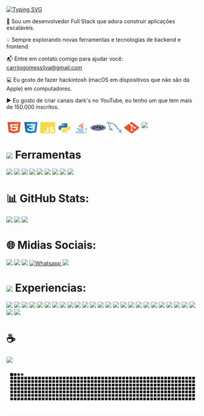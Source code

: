 <a href="https://git.io/typing-svg"><img src="https://readme-typing-svg.demolab.com?font=Fira+Code&pause=2000&color=2DDE3A&width=435&lines=Hello+World+%F0%9F%91%8B+Eu+Sou+o+Cau%C3%A3+Carrijo%F0%9F%92%BB" alt="Typing SVG" /></a>

🚀 Sou um desenvolvedor Full Stack que adora construir aplicações escaláveis. 

💡 Sempre explorando novas ferramentas e tecnologias de backend e frontend.

📬 Entre em contato comigo para ajudar você: carrijogomessilva@gmail.com

💻 Eu gosto de fazer hackintosh (macOS em dispositivos que não são da Apple) em computadores.

▶️ Eu gosto de criar canais dark's no YouTube, eu tenho um que tem mais de 150.000 inscritos.

<div style="display: inline_block"><br>
  <img align="center" alt="Cauã-HTML" height="30" width="40" src="https://raw.githubusercontent.com/devicons/devicon/master/icons/html5/html5-original.svg">
  <img align="center" alt="Cauã-CSS" height="30" width="40" src="https://raw.githubusercontent.com/devicons/devicon/master/icons/css3/css3-original.svg">
  <img align="center" alt="Cauã-Js" height="30" width="40" src="https://raw.githubusercontent.com/devicons/devicon/master/icons/javascript/javascript-plain.svg">
  <img align="center" alt="Cauã-Python" height="30" width="40" src="https://raw.githubusercontent.com/devicons/devicon/master/icons/python/python-original.svg">
  <img align="center" alt="Cauã-Java" height="30" width="40" src="https://raw.githubusercontent.com/devicons/devicon/master/icons/java/java-original.svg">
  <img align="center" alt="Cauã-Php" height="30" width="40" src="https://raw.githubusercontent.com/devicons/devicon/master/icons/php/php-original.svg">
  <img align="center" alt="Cauã-MySQL" height="30" width="40" src="https://raw.githubusercontent.com/devicons/devicon/master/icons/mysql/mysql-original.svg">
  <img align="center" alt="Cauã-Git" height="30" width="40" src="https://raw.githubusercontent.com/devicons/devicon/master/icons/git/git-original.svg">
  <img align="right" src="https://ap-northeast-1.graphassets.com/AmvPLsvxEQaCGzTHBetMQz/Nc2QHL1HQRaoK4qC1OpE" width="150px" />
</div>


# <img src="https://media1.giphy.com/media/v1.Y2lkPTc5MGI3NjExdW41OXdzMnFlZXl0ZmIxN3FsbHE2OXphZTZ3b3llaGFuaHk0bms5eiZlcD12MV9pbnRlcm5hbF9naWZfYnlfaWQmY3Q9Zw/MF1kR4YmC2Z20/giphy.gif" width ="55"> Ferramentas
![](https://img.shields.io/badge/Notion-%23000000.svg?style=for-the-badge&logo=notion&logoColor=white)
[![](https://img.shields.io/badge/ChatGPT-74aa9c?style=for-the-badge&logo=openai&logoColor=white)](#)
[![](https://custom-icon-badges.demolab.com/badge/Deepseek-4D6BFF?style=for-the-badge&logo=deepseek&logoColor=fff)](#)
[![](https://custom-icon-badges.demolab.com/badge/Visual%20Studio%20Code-0078d7.svg?style=for-the-badge&logo=vsc&logoColor=white)](#)
[![](https://img.shields.io/badge/Figma-F24E1E?style=for-the-badge&logo=figma&logoColor=white)](#)
[![](https://img.shields.io/badge/Krita-203759?style=for-the-badge&logo=krita&logoColor=EEF37B)](#)
[![](https://img.shields.io/badge/GitHub%20Copilot-000?style=for-the-badge&logo=githubcopilot&logoColor=fff)](#)
[![](https://img.shields.io/badge/Postman-FF6C37?style=for-the-badge&logo=postman&logoColor=white)](#)
[![](https://img.shields.io/badge/Vercel-%23000000.svg?style=for-the-badge&logo=vercel&logoColor=white)](#)

# 📊 GitHub Stats:
  ![](https://github-readme-stats.vercel.app/api?username=blazer444&show_icons=true&theme=merko)
  ![](https://github-readme-stats.vercel.app/api/top-langs/?username=blazer444&theme=merko&layout=compact)
  ![](https://github-readme-streak-stats.herokuapp.com/?user=blazer444&theme=merko&hide_border=true)<br/>
  ##

# 🌐 Midias Sociais:
<div> 
  <a href="https://www.youtube.com/@CoutryballTube_br/featured" target="_blank"><img src="https://img.shields.io/badge/YouTube-FF0000?style=for-the-badge&logo=youtube&logoColor=white" target="_blank"></a>
  <a href="https://www.instagram.com/carrijo.caua/" target="_blank"><img src="https://img.shields.io/badge/-Instagram-%23E4405F?style=for-the-badge&logo=instagram&logoColor=white" target="_blank"></a>
  <a href = "mailto:carrijogomessilva@gmail.com"><img src="https://img.shields.io/badge/-Gmail-%23333?style=for-the-badge&logo=gmail&logoColor=white" target="_blank"></a>
  <a target="_blank" href="https://api.whatsapp.com/send/?phone=5516993858246&text=Hello,%20Cau%C3%A3&app_absent=0">
    <img src="https://img.shields.io/badge/WhatsApp-25D366?style=for-the-badge&logo=whatsapp&logoColor=white" title="Whatsapp" width="116">
  <a href="https://www.linkedin.com/in/cau%C3%A3-carrijo-6aa266244/" target="_blank"><img src="https://img.shields.io/badge/-LinkedIn-%230077B5?style=for-the-badge&logo=linkedin&logoColor=white" target="_blank"></a>

# <img src="https://media2.giphy.com/media/QssGEmpkyEOhBCb7e1/giphy.gif?cid=ecf05e47a0n3gi1bfqntqmob8g9aid1oyj2wr3ds3mg700bl&rid=giphy.gif" width ="25"> Experiencias:
[![](https://img.shields.io/badge/Kali%20Linux-557C94?style=for-the-badge&logo=kalilinux&logoColor=fff)](#)
[![](https://img.shields.io/badge/Linux-FCC624?style=for-the-badge&logo=linux&logoColor=black)](#)
[![](https://img.shields.io/badge/macOS-000000?style=for-the-badge&logo=apple&logoColor=F0F0F0)](#)
[![](https://custom-icon-badges.demolab.com/badge/Windows-0078D6?style=for-the-badge&logo=windows11&logoColor=white)](#)
[![](https://img.shields.io/badge/WordPress-%2321759B.svg?style=for-the-badge&logo=wordpress&logoColor=white)](#)
[![](https://img.shields.io/badge/Netlify-%23000000.svg?style=for-the-badge&logo=netlify&logoColor=#00C7B7)](#)
[![](https://img.shields.io/badge/Cloudflare-F38020?style=for-the-badge&logo=Cloudflare&logoColor=white)](#)
[![](https://custom-icon-badges.demolab.com/badge/Microsoft%20Azure-0089D6?style=for-the-badge&logo=msazure&logoColor=white)](#)
[![](https://img.shields.io/badge/MySQL-4479A1?style=for-the-badge&logo=mysql&logoColor=fff)](#)
[![](https://img.shields.io/badge/MongoDB-4EA94B?logo=mongodb&logoColor=white&style=for-the-badge)](#)
[![](https://img.shields.io/badge/Bitcoin-FF9900?style=for-the-badge&logo=bitcoin&logoColor=white)](#)
[![](https://img.shields.io/badge/Ethereum-3C3C3D?style=for-the-badge&logo=ethereum&logoColor=white)](#)
[![](https://img.shields.io/badge/HTML-%23E34F26.svg?style=for-the-badge&logo=html5&logoColor=white)](#)
[![](https://img.shields.io/badge/CSS-639?style=for-the-badge&logo=css&logoColor=fff)](#)
[![](https://img.shields.io/badge/JavaScript-F7DF1E?style=for-the-badge&logo=javascript&logoColor=000)](#)
[![](https://img.shields.io/badge/JSON-000?logo=json&logoColor=fff&style=for-the-badge)](#)
[![](https://img.shields.io/badge/php-%23777BB4.svg?style=for-the-badge&logo=php&logoColor=white)](#)
[![](https://img.shields.io/badge/Python-3776AB?style=for-the-badge&logo=python&logoColor=fff)](#)
[![](https://img.shields.io/badge/Bootstrap-563D7C?logo=bootstrap&logoColor=white&style=for-the-badge)](#)
[![](https://img.shields.io/badge/Node.js-43853D?logo=node.js&logoColor=white&style=for-the-badge)](#)
[![](https://img.shields.io/badge/Express.js-%23404d59.svg?logo=express&logoColor=%2361DAFB&style=for-the-badge)](#)
[![](https://img.shields.io/badge/Next.js-black?logo=next.js&logoColor=white&style=for-the-badge)](#)
[![](https://img.shields.io/badge/React-20232A?logo=react&logoColor=61DAFB&style=for-the-badge)](#)
[![](https://img.shields.io/badge/Tailwind%20CSS-%2338B2AC.svg?logo=tailwind-css&logoColor=white&style=for-the-badge)](#)
[![](https://img.shields.io/badge/Vite-646CFF?logo=vite&logoColor=fff&style=for-the-badge)](#)
[![](https://img.shields.io/badge/Git-E34F26?logo=git&logoColor=white&style=for-the-badge)](#)
[![](https://img.shields.io/badge/Java-%23ED8B00.svg?style=for-the-badge&logo=openjdk&logoColor=white)](#)



# ☕
[![](https://img.shields.io/badge/Buy%20Me%20a%20Coffee-ffdd00?style=for-the-badge&logo=buy-me-a-coffee&logoColor=black)](#)
 
<picture align="center">
  <source media="(prefers-color-scheme: dark)" srcset="https://raw.githubusercontent.com/blazer444/blazer444/output/github-contribution-grid-snake-dark.svg">
  <source media="(prefers-color-scheme: light)" srcset="https://raw.githubusercontent.com/blazer444/blazer444/output/github-contribution-grid-snake-dark.svg">
  <img align="center" alt="github contribution grid snake animation" src="https://raw.githubusercontent.com/blazer444/blazer444/output/github-contribution-grid-snake.svg">
</picture>


